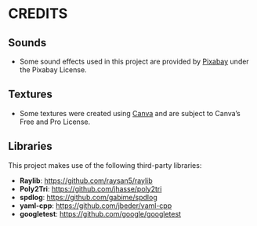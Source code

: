 # CREDITS

## Sounds
- Some sound effects used in this project are provided by [Pixabay](https://pixabay.com/sound-effects/) under the Pixabay License.

## Textures
- Some textures were created using [Canva](https://www.canva.com/) and are subject to Canva’s Free and Pro License.

## Libraries
This project makes use of the following third-party libraries:
- **Raylib**: https://github.com/raysan5/raylib
- **Poly2Tri**: https://github.com/jhasse/poly2tri
- **spdlog**: https://github.com/gabime/spdlog
- **yaml-cpp**: https://github.com/jbeder/yaml-cpp
- **googletest**: https://github.com/google/googletest
